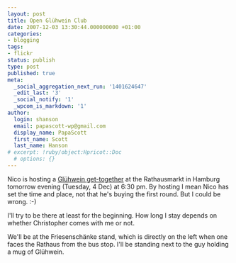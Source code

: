 ```yaml
---
layout: post
title: Open Glühwein Club
date: 2007-12-03 13:30:44.000000000 +01:00
categories:
- blogging
tags:
- flickr
status: publish
type: post
published: true
meta:
  _social_aggregation_next_run: '1401624647'
  _edit_last: '3'
  _social_notify: '1'
  _wpcom_is_markdown: '1'
author:
  login: shanson
  email: papascott-wp@gmail.com
  display_name: PapaScott
  first_name: Scott
  last_name: Hanson
# excerpt: !ruby/object:Hpricot::Doc
  # options: {}
---
```

<p>Nico is hosting a <a href="http://lumma.de/eintrag.php?id=3658">Gl&uuml;hwein get-together</a> at the Rathausmarkt in Hamburg tomorrow evening (Tuesday, 4 Dec) at 6:30 pm. By hosting I mean Nico has set the time and place, not that he's buying the first round. But I could be wrong. :-)</p>
<p>I'll try to be there at least for the beginning. How long I stay depends on whether Christopher comes with me or not.</p>
<p>We'll be at the Friesensch&auml;nke stand, which is directly on the left when one faces the Rathaus from the bus stop. I'll be standing next to the guy holding a mug of Gl&uuml;hwein.</p>
<p><a href="http://www.flickr.com/photos/lumma/2077450883/" title="photo sharing"><img src="https://farm3.static.flickr.com/2289/2077450883_190124b7f0_m.jpg" alt="" style="border: 0px;" /></a></p>
